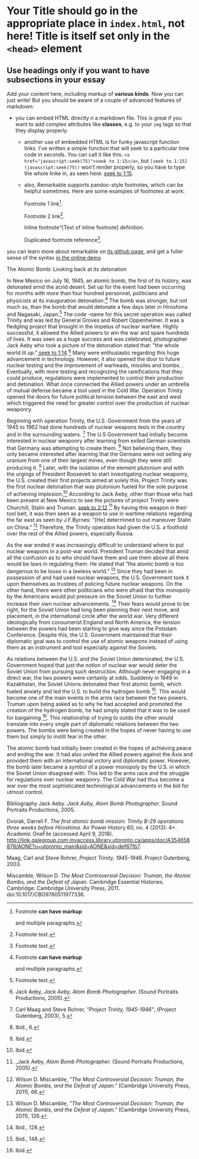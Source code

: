 # Your Title should go in the appropriate place in `index.html`, not here! Title is itself set only in the `<head>` element

## Use headings only if you want to have subsections in your essay

<div class="sidepanel">
              <!-- This is the div where all the popcorn action will hapen -->
              <div id="popcorn-container">
              </div>
            </div>



Add your content here, including _markup_ of **various kinds**. Now you can just write! But you should be aware of a couple of advanced features of markdown:
- you can embed HTML directly n a markdown file. This is great if you want to add complex attributes like **classes**, e.g. to your `img` tags so that they display properly.
  - another use of embedded HTML is for funky javascript function links. I've written a simple function that will seek to a particular time code in seconds.  You can call it like this: `<a href="javascript:seek(75)">seek to 1:15</a>`, but `[seek to 1:15](javascript:seek(75))` won't render properly, so you have to type the whole linke in, as seen here: <a href="#" onclick="javascript:seek(75)"> seek to 1:15</a>.
  - also, Remarkable supports pandoc-style footnotes, which can be helpful sometimes. Here are some examples of footnotes at work:

    Footnote 1 link[^first].

    Footnote 2 link[^second].

    Inline footnote^[Text of inline footnote] definition.

    Duplicated footnote reference[^second].

you can learn more about remarkable on [its github page](https://github.com/jonschlinkert/remarkable), and get a fuller sense of the syntax [in the online demo](https://jonschlinkert.github.io/remarkable/demo/)


[^first]: Footnote **can have markup**

    and multiple paragraphs.

[^second]: Footnote text.


The Atomic Bomb: Looking back at its detonation


In New Mexico on July 16, 1945, an atomic bomb, the first of its history, was detonated amid the acrid desert. Set up for the event had been occurring for months with more than four hundred personnel, politicians and physicists at its inauguration detonation.[^first] The bomb was stronger, but not much so, than the bomb that would detonate a few days later in Hiroshima and Nagasaki, Japan.[^second] The code -name for this secret operation was called Trinity and was led by General Groves and Robert Oppenheimer. It was a fledgling project that brought in the impetus of nuclear warfare. Highly successful, it allowed the Allied powers to win the war and spare hundreds of lives. It was seen as a huge success and was celebrated, photographer Jack Aeby who took a picture of the detonation stated that: "the whole world lit up."<a href="https://storycorps.org/listen/jack-aeby-atom-bomb-photographer/" onclick="javascript:seek(110)"> seek to 1:14</a> [^third] Many were enthusiastic regarding this huge advancement in technology. However, it also opened the door to future nuclear testing and the improvement of warheads, missiles and bombs. . Eventually, with more testing and recognizing the ramifications that they could produce, regulations were implemented to control their production and detonation. What once connected the Allied powers under an umbrella of mutual defense became a tool used in the Cold War. Operation Trinity opened the doors for future political tension between the east and west which triggered the need for greater control over the production of nuclear weaponry.




[^first]: Darrel F. Dvorak, _"The first atomic bomb mission: Trinity B-29 operations three weeks before Hiroshima"_, (Academic OneFile, 2013), 1.
[^second]: Ibid.
[^third]: Jack Aeby, _Jack Aeby, Atom Bomb Photographer._ (Sound Portraits Productions, 2005).




Beginning with operation Trinity, the U.S. Government from the years of 1945 to 1962 had done hundreds of nuclear weapons tests in the country and in the surrounding waters. [^fourth] The U.S Government had initially become interested in nuclear weaponry after learning from exiled German scientists that Germany was attempting to create them. [^fifth]  Not believing them, they only became interested after learning that the Germans were not selling any uranium from one of their largest mines, even though they were still producing it. [^sixth]  Later, with the isolation of the element plutonium and with the urgings of President Roosevelt to start investigating nuclear weaponry, the U.S. created their first projects aimed at solely this. Project Trinity was the first nuclear detonation that was plutonium fueled for the sole purpose of achieving implosion.[^seventh]  According to Jack Aeby, other than those who had been present at New Mexico to see the pictures of project Trinity were Churchill, Stalin and Truman. <a href="https://storycorps.org/listen/jack-aeby-atom-bomb-photographer/" onclick="javascript:seek(208)"> seek to 2:12</a> [^eighth] By having this weapon in their tool belt, it was then seen as a weapon to use in wartime relations regarding the far east as seen by J.F.Byrnes: “[He] determined to out maneuver Stalin on China.” [^ninth] Therefore, the Trinity operation had given the U.S. a foothold over the rest of the Allied powers, especially Russia.




[^fourth]: Carl Maag and Steve Rohrer, _"Project Trinity, 1945-1946"_, (Project Gutenberg, 2003), 5.
[^fifth]: Ibid., 6.
[^sixth]: Ibid.
[^seventh]: Ibid.
[^eighth]: _Jack Aeby, _Atom Bomb Photographer._ (Sound Portraits Productions, 2005).
[^ninth]: Wilson D. Miscamble, _"The Most Controversial Decision: Truman, the Atomic Bombs, and the Defeat of Japan."_ (Cambridge University Press, 2011), 66.




As the war ended it was increasingly difficult to understand where to put nuclear weapons in a post-war world. President Truman decided that amid all the confusion as to who should have them and use them above all there would be laws in regulating them. He stated that “the atomic bomb is too dangerous to be loose in a lawless world." [^tenth]  Since they had been in possession of and had used nuclear weapons, the U.S. Government took it upon themselves as trustees of policing future nuclear weapons. On the other hand, there were other politicians who were afraid that this monopoly by the Americans would put pressure on the Soviet Union to further increase their own nuclear advancements. [^eleventh]  Their fears would prove to be right, for the Soviet Union had long been planning their next move, and placement, in the international circle after the world war. Very different ideologically from consumerist England and North America, the tension between the powers had been starting to give way since the Potsdam Conference. Despite this, the U.S. Government maintained that their diplomatic goal was to control the use of atomic weapons instead of using them as an instrument and tool especially against the Soviets.




[^tenth]: Wilson D. Miscamble, _"The Most Controversial Decision: Truman, the Atomic Bombs, and the Defeat of Japan."_ (Cambridge University Press, 2011), 126.
[^eleventh]: Ibid., 128.




As relations between the U.S. and the Soviet Union deteriorated, the U.S. Government hoped that just the notion of nuclear war would deter the Soviet Union from pursuing such destruction. Although never engaging in a direct war, the two powers were certainly at odds. Suddenly in 1949 in Kazakhstan, the Soviet Unions detonated their first atomic bomb, which fueled anxiety and led the U.S. to build the hydrogen bomb [^twelfth].  This would become one of the main events in the arms race between the two powers. Truman upon being asked as to why he had accepted and promoted the creation of the hydrogen bomb, he had simply stated that it was to be used for bargaining [^thirteenth].  This relationship of trying to outdo the other would translate into every single part of diplomatic relations between the two powers. The bombs were being created in the hopes of never having to use them but simply to instill fear in the other.




[^twelfth]: Ibid., 148.
[^thirteenth]: Ibid.




 The atomic bomb had initially been created in the hopes of achieving peace and ending the war. It had also united the Allied powers against the Axis and provided them with an international victory and diplomatic power. However, the bomb later became a symbol of a power monopoly by the U.S. in which the Soviet Union disagreed with. This led to the arms race and the struggle for regulations over nuclear weaponry. The Cold War had thus become a war over the most sophisticated technological advancements in the bid for utmost control.


Bibliography
Jack Aeby. _Jack Aeby, Atom Bomb Photographer._ Sound Portraits Productions, 2005.


Dvorak, Darrell F. _The first atomic bomb mission: Trinity B-29 operations three weeks before Hiroshima._ Air Power History 60, no. 4 (2013): 4+. Academic OneFile (accessed April 9, 2018). http://link.galegroup.com.myaccess.library.utoronto.ca/apps/doc/A354658878/AONE?u=utoronto_main&sid=AONE&xid=def67fb7.


Maag, Carl and Steve Rohrer, _Project Trinity, 1945-1946._ Project Gutenberg, 2003.


Miscamble, Wilson D. _The Most Controversial Decision: Truman, the Atomic Bombs, and the Defeat of Japan._ Cambridge Essential Histories. Cambridge: Cambridge University Press, 2011. doi:10.1017/CBO9780511977336.
